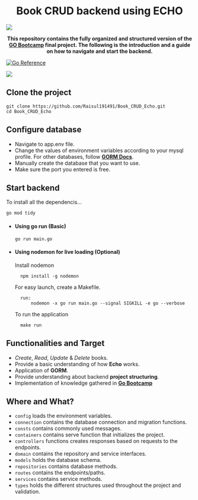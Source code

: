 <h1 align="center">Book CRUD backend using ECHO</h1>

![](https://i.imgur.com/waxVImv.png)

<p align="center"><b>This repository contains the fully organized and structured version of the <a href=https://docs.google.com/document/d/1d5a7VX5234sE4KVx6_7x3F8wArIszn-2VQ1zB5StftU/edit#heading=h.oxsrk713yfuh>GO Bootcamp</a> final project. The following is the introduction and a guide on how to navigate and start the backend.</b></p>

[![Go Reference](https://pkg.go.dev/badge/golang.org/x/example.svg)](https://pkg.go.dev/golang.org/x/example)

![](https://i.imgur.com/waxVImv.png)

## Clone the project
```
git clone https://github.com/Raisul191491/Book_CRUD_Echo.git
cd Book_CRUD_Echo
```

## Configure database
- Navigate to app.env file.
- Change the values of environment variables according to your mysql profile. For other databases, follow **[GORM Docs](https://gorm.io/docs/connecting_to_the_database.html)**.
- Manually create the database that you want to use.
- Make sure the port you entered is free.

## Start backend
To install all the dependencis...

  
    go mod tidy
   

- #### Using go run (Basic)
    ```
    go run main.go
    ```
- #### Using nodemon for live loading (Optional)
    
    Install nodemon

        npm install -g nodemon

    For easy launch, create a Makefile.

        run:
            nodemon -x go run main.go --signal SIGKILL -e go --verbose


    To run the application

        make run

## Functionalities and Target

 * *Create*, *Read*, *Update* & *Delete* books.
 * Provide a basic understanding of how **Echo** works. 
 * Application of **GORM**.
 * Provide understanding about backend **project structuring**.
 * Implementation of knowledge gathered in **[Go Bootcamp](https://docs.google.com/document/d/1d5a7VX5234sE4KVx6_7x3F8wArIszn-2VQ1zB5StftU/edit#heading=h.oxsrk713yfuh)**

 ## Where and What?
 * `config` loads the environment variables.
 * `connection` contains the database connection and migration functions.
 * `consts` contains commonly used messages.
 * `containers` contains serve function that initializes the project.
 * `controllers` functions creates responses based on requests to the endpoints.
 * `domain` contains the repository and service interfaces. 
 * `models` holds the database schema.
 * `repositories` contains database methods.
 * `routes` contains the endpoints/paths.
 * `services` contains service methods.
 * `types` holds the different structures used throughout the project and validation.


